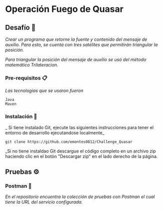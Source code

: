 # Operación Fuego de Quasar

## Desafío 📄


_Crear un programa que retorne la fuente y contenido del mensaje de auxilio. Para esto, se cuenta con tres satélites que permitirán triangular la posición._

_Para triangular la posición del mensaje de auxilio se usó del método matemático Trilateracion._

### Pre-requisitos 📋

_Las tecnologias que se usaron fueron_

```
Java
Maven
```

### Instalación 🔧

_ Si tiene instalado Git, ejecute las siguientes instrucciones para tener el entorno de desarrollo ejecutandose localmente_


```
git clone https://github.com/emontes0812/Challenge_Quasar
```

_Si no tiene instaldao Git descargue el código completo en un archivo zip haciendo clic en el botón "Descargar zip" en el lado derecho de la página.

## Pruebas ⚙️

### Postman 🚀

_En el repositorio encuentra la colección de pruebas con Postman el cual tiene la URL del servicio configurada._


